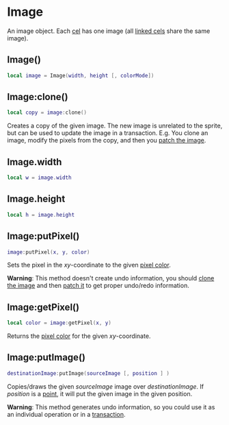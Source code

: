 # Image

An image object. Each [cel](https://www.aseprite.org/docs/cel/) has
one image (all [linked cels](https://www.aseprite.org/docs/linked-cels/)
share the same image).

## Image()

```lua
local image = Image(width, height [, colorMode])
```

## Image:clone()

```lua
local copy = image:clone()
```

Creates a copy of the given image. The new image is unrelated to the
sprite, but can be used to update the image in a transaction. E.g. You
clone an image, modify the pixels from the copy, and then you
[patch the image](#imageputimage).

## Image.width

```lua
local w = image.width
```

## Image.height

```lua
local h = image.height
```

## Image:putPixel()

```lua
image:putPixel(x, y, color)
```

Sets the pixel in the *xy*-coordinate to the given
[pixel color](pixelcolor.md).

**Warning**: This method doesn't create undo information, you should
[clone the image](#imageclone) and then [patch it](#imageputimage) to
get proper undo/redo information.

## Image:getPixel()

```lua
local color = image:getPixel(x, y)
```

Returns the [pixel color](pixelcolor.md) for the given *xy*-coordinate.

## Image:putImage()

```lua
destinationImage:putImage(sourceImage [, position ] )
```

Copies/draws the given *sourceImage* image over *destinationImage*.
If *position* is a [point](point.md), it will put the given image in
the given position.

**Warning**: This method generates undo information, so you could use
it as an individual operation or in a [transaction](app.md#apptransaction).

